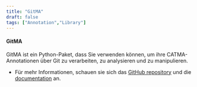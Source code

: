```yaml
---
title: "GitMA"
draft: false
tags: ["Annotation","Library"]
---
```



#### GitMA

GitMA ist ein Python-Paket, dass Sie verwenden können, um ihre CATMA-Annotationen über Git zu verarbeiten, zu analysieren und zu manipulieren.
* Für mehr Informationen, schauen sie sich das [GitHub repository](https://github.com/forTEXT/gitma) und die [documentation](https://gitma.readthedocs.io/en/latest/index.html) an.



